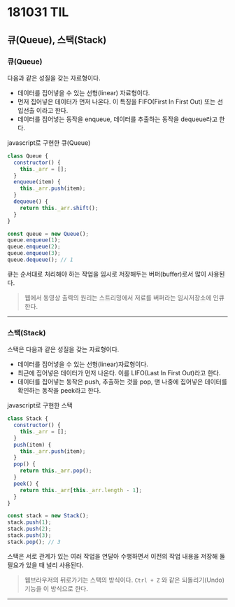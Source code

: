 # 181031 TIL

## 큐(Queue), 스택(Stack)

### 큐(Queue)

다음과 같은 성질을 갖는 자료형이다.

- 데이터를 집어넣을 수 있는 선형(linear) 자료형이다.
- 먼저 집어넣은 데이터가 먼저 나온다. 이 특징을 FIFO(First In First Out) 또는 선입선출 이라고 한다.
- 데이터를 집어넣는 동작을 enqueue, 데이터를 추출하는 동작을 dequeue라고  한다.

javascript로 구현한 큐(Queue)
```js
class Queue {
  constructor() {
    this._arr = [];
  }
  enqueue(item) {
    this._arr.push(item);
  }
  dequeue() {
    return this._arr.shift();
  }
}

const queue = new Queue();
queue.enqueue(1);
queue.enqueue(2);
queue.enqueue(3);
queue.dequeue(); // 1
```

큐는 순서대로 처리해야 하는 작업을 임시로 저장해두는 버퍼(buffer)로서 많이 사용된다.

> 웹에서 동영상 출력의 원리는 스트리밍에서 저료를 버퍼라는 임시저장소에 인큐한다.

---

### 스택(Stack)

스택은 다음과 같은 성질을 갖는 자료형이다.

- 데이터를 집어넣을 수 있는 선형(linear)자료형이다.
- 최근에 집어넣은 데이터가 먼저 나온다. 이를 LIFO(Last In First Out)라고 한다.
- 데이터를 집어넣는 동작은 push, 추출하는 것을 pop, 맨 나중에 집어넣은 데이터를 확인하는 동작을 peek라고 한다.

javascript로 구현한 스택
```js
class Stack {
  constructor() {
    this._arr = [];
  }
  push(item) {
    this._arr.push(item);
  }
  pop() {
    return this._arr.pop();
  }
  peek() {
    return this._arr[this._arr.length - 1];
  }
}

const stack = new Stack();
stack.push(1);
stack.push(2);
stack.push(3);
stack.pop(); // 3
```

스택은 서로 관계가 있는 여러 작업을 연달아 수행하면서 이전의 작업 내용을 저장해 둘 필요가 있을 때 널리 사용된다.

> 웹브라우저의 뒤로가기는 스택의 방식이다.
> `Ctrl + Z` 와 같은 되돌리기(Undo) 기능을 이 방식으로 한다.

---